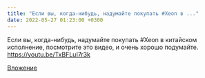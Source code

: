 ```yaml
---
title: "Если вы, когда-нибудь, надумайте покупать #Xeon в ..."
date: 2022-05-27 01:23:00 +0300
---
```


Если вы, когда-нибудь, надумайте покупать #Xeon в китайском исполнение, посмотрите это видео, и очень хорошо подумайте.
https://youtu.be/TxBFLuI7r3k

[Вложение](https://vk.com/video41076938_456239519)
